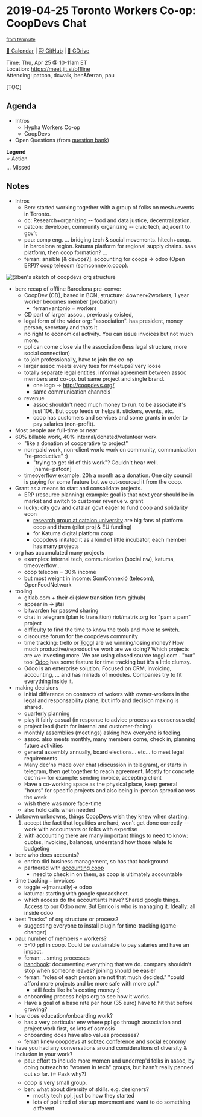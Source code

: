 ---
---
# 2019-04-25 Toronto Workers Co-op: CoopDevs Chat

<sup>[from template][template]</sup>

[:date: Calendar][cal] | [:cat: GitHub][gh] | [:open_file_folder: GDrive][gdrive]

Time: Thu, Apr 25 @ 10-11am ET  
Location: https://meet.jit.si/offline  
Attending: patcon, dcwalk, ben&ferran, pau

[TOC]

## Agenda

- Intros
    - Hypha Workers Co-op
    - CoopDevs
- Open Questions (from [question bank](https://docs.google.com/spreadsheets/d/1vjnT0afFh-Ss1BCYZg7nuLyjwZqzRLsSzkhej_OdoFo/edit#gid=348272266))

**Legend**  
:star: Action  
... Missed

## Notes

- Intros
    - Ben: started working together with a group of folks on mesh+events in Toronto.
    - dc: Research+organizing -- food and data justice, decentralization.
    - patcon: developer, community organizing -- civic tech, adjacent to gov't
    - pau: comp eng. ... bridging tech & social movements. hitech+coop. in barcelona region. katuma platform for regional supply chains. saas platform, then coop formation? ...
    - ferran: ansible [& devops?]. accounting for coops → odoo (Open ERP)? coop telecom (somconnexio.coop).

![@ben's sketch of coopdevs org structure](https://i.imgur.com/qgJNkme.png)

- ben: recap of offline Barcelona pre-convo:
    - CoopDev (CD), based in BCN, structure: 4owner+2workers, 1 year worker becomes member (probation)
        - ferran+antonio = workers
    - CD part of larger assoc., previously existed, 
    - legal form of the wider org: "association". has president, money person, secretary and thats it.
    - no right to economical activity. You can issue invoices but not much more.
    - ppl can come close via the association (less legal structure, more social connection)
    - to join professionally, have to join the co-op 
    - larger assoc meets every tues for meetups? very loose
    - totally separate legal entities. informal agreement between assoc members and co-op. but same project and single brand.
        - one logo → http://coopdevs.org/
        - same communication channels
    - revenue
        - assoc shouldn't need much money to run. to be associate it's just 10€. But coop feeds or helps it. stickers, events, etc.
        - coop has customers and services and some grants in order to pay salaries (non-profit).
- Most people are full-time or near
- 60% billable work, 40% internal/donated/volunteer work
    - "like a donation of cooperative to project"
    - non-paid work, non-client work: work on community, communication "re-productive" :)
        - "trying to get rid of this work"? Couldn't hear well. [name=patcon]
    - timeoverflow example: 20h a month as a donation. One city council is paying for some feature but we out-sourced it from the coop.
- Grant as a means to start and consolidate projects.
    - ERP (resource planning) example: goal is that next year should be in market and switch to customer revenue v. grant
    - lucky: city gov and catalan govt eager to fund coop and solidarity econ
        - [research group at catalon university](https://www.uoc.edu/portal/en/in3/recerca/grups/digital_commons) are big fans of platform coop and them (pilot proj & EU funding)
        - for Katuma digital platform coop
        - coopdevs initated it as a kind of little incubator, each member has many projects
- org has accumulated many projects
    - examples: internal tech, communication (social nw), katuma, timeoverflow...
    - coop telecom = 30% income
    - but most weight in income: SomConnexió (telecom), OpenFoodNetwork
- tooling
    - gitlab.com + their ci (slow transition from github)
    - appear in → jitsi
    - bitwarden for passwd sharing
    - chat in telegram (plan to transition) riot/matrix.org for "pam a pam" project
    - difficulty to find the time to know the tools and more to switch.
    - discourse forum for the coopdevs community
    - time tracking: trello or [Toggl](https://www.toggl.com/trello-time-tracking/) are we winning/losing money? How much productive/reproductive work are we doing? Which projects are we investing more. We are using closed source toggl.com . "our" tool [Odoo](https://www.odoo.com/) has some feature for time tracking but it's a little clumsy.
    - Odoo is an enterprise solution. Focused on CRM, invoicing, accounting, ...  and has miriads of modules. Companies try to fit everything inside it.
- making decisions
    - initial difference on contracts of wokers with owner-workers in the legal and responsability plane, but info and decision making is shared. 
    - quarterly planning
    - play it fairly casual (in response to advice process vs consensus etc)
    - project lead (both for internal and customer-facing)
    - monthly assemblies (meetings) asking how everyone is feeling. 
    - assoc. also meets monthly, many members come, check in, planning future activities
    - general assembly annually, board elections... etc... to meet legal requirements
    - Many dec'ns made over chat (discussion in telegram), or starts in telegram, then get together to reach agreement. Mostly for concrete dec'ns-- for example: sending invoice, accepting client
    - Have a co-working space as the physical place, keep general "hours" for specific projects and also being in-person spread across the week
    - wish there was more face-time
    - also hold calls when needed
- Unknown unknowns, things CoopDevs wish they knew when starting:
    1. accept the fact that legalities are hard, won't get done correctly -- work with accountants or folks with expertise
    2. with accounting there are many important things to need to know: quotes, invoicing, balances, understand how those relate to budgeting
- ben: who does accounts? 
    - enrico did business management, so has that background
    - partnered with [accounting coop](http://grupecos.coop/cooperatives/facto/)
        - need to check in on them, as coop is ultimately accountable
- time tracking + invoices
    - toggle →\[manually\]→ odoo
    - katuma: starting with google spreadsheet.
    - which access do the accountants have? Shared google things. Access to our Odoo now. But Enrico is who is managing it. Ideally: all inside odoo
- best "hacks" of org structure or process?
    - suggesting everyone to install plugin for time-tracking (game-changer)
- pau: number of members - workers?
    - 5-10 ppl in coop. Could be sustainable to pay salaries and have an impact.
    - ferran: ...smtng processes
    - [handbook](https://github.com/coopdevs/handbook/): documenting everything that we do. company shouldn't stop when someone leaves? joining should be easier
    - ferran: "roles of each person are not that much decided." "could afford more projects and be more safe with more ppl."
        - still feels like he's costing money :)
    - onboarding process helps org to see how it works.
    - Have a goal of a base rate per hour (35 euro) have to hit that before growing?
- how does education/onboarding work?
    - has a very particular env where ppl go through association and project work first, so lots of osmosis
    - onboarding does have also values processes?
    - ferran knew coopdevs at [sobtec conference](http://sobtec.cat/) and social economy 
- have you had any conversations around considerations of diversity & inclusion in your work?
    - pau: effort to include more women and underrep'd folks in assoc, by doing outreach to "women in tech" groups, but hasn't really panned out so far. (:star: #ask why?)
    - coop is very small group.
    - ben: what about diversity of skills. e.g. designers?
        - mostly tech ppl, just bc how they started
        - lots of ppl tired of startup movement and want to do something different



<!-- Links -->
[template]: https://github.com/hyphacoop/december-retreat/blob/master/-meeting-template.md
[cal]: https://calendar.google.com/calendar/embed?src=s2224p8sptnujs736vplf9anjo%40group.calendar.google.com&ctz=America%2FToronto
[gh]: https://github.com/cryptographydog/december-retreat
[gdrive]: https://drive.google.com/drive/u/0/folders/14KYnYwOEK3InYZ3jCn-Gtf5q430sE9oc
[biz-wg]: https://loomio.cryptography.dog/g/ojZI2bPl/working-groups-business-planning
[fin-wg]: https://loomio.cryptography.dog/g/sRPwaorg/working-groups-finance
[gov-wg]: https://loomio.cryptography.dog/g/BaAj6dQn/working-groups-governance-by-laws-incorporation-articles-gm-
[ino-wg]: https://loomio.cryptography.dog/g/KvARWad7/working-groups-infrastructure-and-operations
